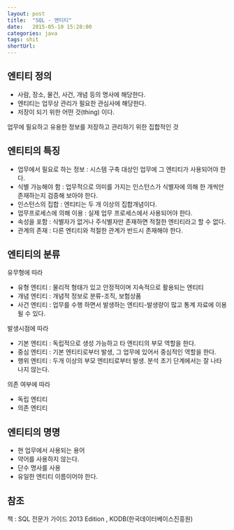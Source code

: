 ```yaml
---
layout: post
title:  "SQL - 엔티티"
date:   2015-05-10 15:28:00
categories: java
tags: shit
shortUrl: 
---
```



엔티티 정의
---------------- 
* 사람, 장소, 물건, 사건, 개념 등의 명사에 해당한다.
* 엔티티는 업무상 관리가 필요한 관심사에 해당한다.
* 저장이 되기 위한 어떤 것(thing) 이다.

업무에 필요하고 유용한 정보를 저장하고 관리하기 위한 집합적인 것


엔티티의 특징
---------------- 
* 업무에서 필요로 하는 정보 : 시스템 구축 대상인 업무에 그 엔티티가 사용되어야 한다.
* 식별 가능해야 함 : 업무적으로 의미를 가지는 인스턴스가 식별자에 의해 한 개씩만 존재하는지 검증해 보아야 한다.
* 인스턴스의 집합 : 엔티티는 두 개 이상의 집합개념이다.
* 업무프로세스에 의해 이용 : 실제 업무 프로세스에서 사용되어야 한다.
* 속성을 포함 : 식별자가 없거나 주식별자만 존재하면 적절한 엔티티라고 할 수 없다.
* 관계의 존재 : 다른 엔티티와 적절한 관계가 반드시 존재해야 한다.


엔티티의 분류
---------------- 
유무형에 따라

* 유형 엔티티 : 물리적 형태가 있고 안정적이며 지속적으로 활용되는 엔티티
* 개념 엔티티 : 개념적 정보로 분류-조직, 보험상품
* 사건 엔티티 : 업무를 수행 하면서 발생하는 엔티티-발생량이 많고 통계 자료에 이용될 수 있다.

발생시점에 따라

* 기본 엔티티 : 독립적으로 생성 가능하고 타 엔티티의 부모 역할을 한다.
* 중심 엔티티 : 기본 엔티티로부터 발생, 그 업무에 있어서 중심적인 역할을 한다.
* 행위 엔티티 : 두개 이상의 부모 엔티티로부터 발생. 분석 초기 단계에서는 잘 나타나지 않는다.

의존 여부에 따라

* 독립 엔티티
* 의존 엔티티


엔티티의 명명
---------------- 
* 현 업무에서 사용되는 용어
* 약어를 사용하지 않는다.
* 단수 명사를 사용
* 유일한 엔티티 이름이어야 한다.




참조
---------------- 
책 : SQL 전문가 가이드 2013 Edition , KODB(한국데이터베이스진흥원)